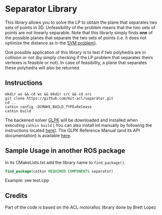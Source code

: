 Separator Library
========================

This library allows you to solve the LP to obtain the plane that separates two sets of points in 3D. Unfeasibility of the problem means that the two sets of points are not linearly separable. Note that this librarly simply finds **one** of the possible planes that separate the two sets of points (i.e. it does not optimize the distance as in the [SVM problem](https://en.wikipedia.org/wiki/Support_vector_machine)).

One possible application of this library is to test if two polyhedra are in collision or not (by simply checking if the LP problem that separates theirs vertexes is feasible or not). In case of feasibility, a plane that separates these polyhedra will also be returned


## Instructions

```
mkdir ws && cd ws && mkdir src && cd src
git clone https://github.com/mit-acl/separator.git
cd ..
catkin config -DCMAKE_BUILD_TYPE=Release
catkin build
```

The backened solver [GLPK](https://www.gnu.org/software/glpk/) will be downloaded and installed when executing `catkin build` ( You can also install int manually by following the instructions located [here](https://en.wikibooks.org/wiki/GLPK/Linux_OS#Install)). The GLPK Reference Manual (and its API documentation) is available [here](http://www.chiark.greenend.org.uk/doc/glpk-doc/glpk.pdf).

## Sample Usage in another ROS package

In its CMakeLists.txt add the library name to `find_package()`.

```cmake
find_package(catkin REQUIRED COMPONENTS separator)
```

Example: see test.cpp

## Credits
Part of the code is based on the ACL motoralloc library done by Brett Lopez
